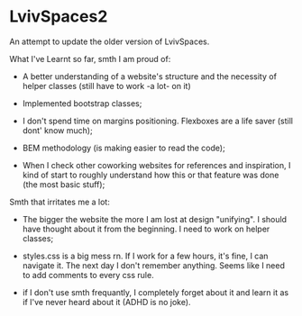 # LvivSpaces2

An attempt to update the older version of LvivSpaces.

What I've Learnt so far, smth I am proud of:

- A better understanding of a website's structure and the necessity of helper classes (still have to work -a lot- on it)

- Implemented bootstrap classes;

- I don't spend time on margins positioning. Flexboxes are a life saver (still dont' know much);

- BEM methodology (is making easier to read the code);

- When I check other coworking websites for references and inspiration, I kind of start to roughly understand how this or that feature was done (the most basic stuff);

Smth that irritates me a lot:

- The bigger the website the more I am lost at design "unifying". I should have thought about it from the beginning. I need to work on helper classes;

- styles.css is a big mess rn. If I work for a few hours, it's fine, I can navigate it. The next day I don't remember anything. Seems like I need to add comments to every css rule.

- if I don't use smth frequantly, I completely forget about it and learn it as if I've never heard about it (ADHD is no joke).
